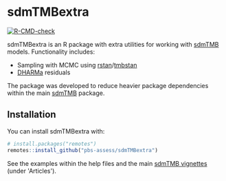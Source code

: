 # sdmTMBextra

<!-- badges: start -->
[![R-CMD-check](https://github.com/pbs-assess/sdmTMBextra/actions/workflows/R-CMD-check.yaml/badge.svg)](https://github.com/pbs-assess/sdmTMBextra/actions/workflows/R-CMD-check.yaml)
<!-- badges: end -->

sdmTMBextra is an R package with extra utilities for working with [sdmTMB](https://github.com/pbs-assess/sdmTMB) models. Functionality includes:

- Sampling with MCMC using [rstan](https://CRAN.R-project.org/package=rstan)/[tmbstan](https://CRAN.R-project.org/package=tmbstan)
- [DHARMa](https://CRAN.R-project.org/package=DHARMa) residuals

The package was developed to reduce heavier package dependencies within the main [sdmTMB](https://github.com/pbs-assess/sdmTMB) package.

## Installation

You can install sdmTMBextra with:

``` r
# install.packages("remotes")
remotes::install_github("pbs-assess/sdmTMBextra")
```

See the examples within the help files and the main [sdmTMB vignettes](https://pbs-assess.github.io/sdmTMB/) (under 'Articles').
